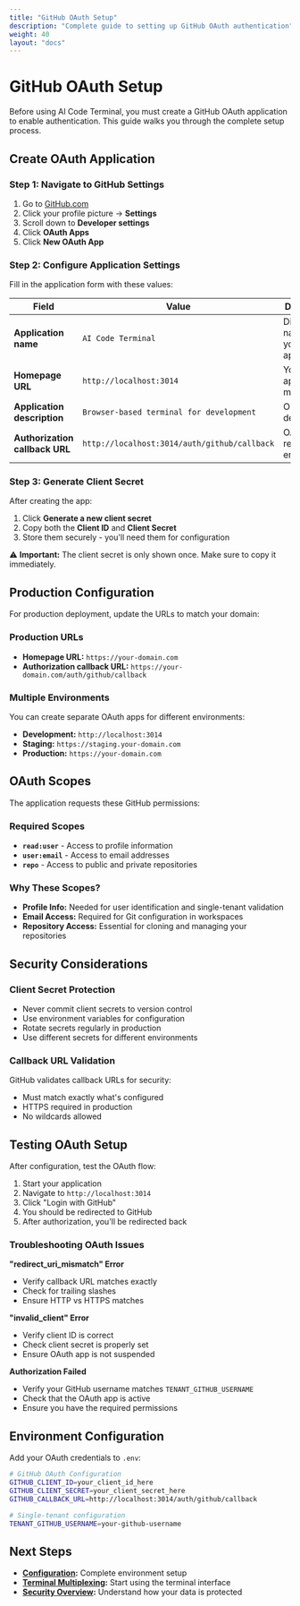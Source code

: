 ```yaml
---
title: "GitHub OAuth Setup"
description: "Complete guide to setting up GitHub OAuth authentication"
weight: 40
layout: "docs"
---
```


# GitHub OAuth Setup

Before using AI Code Terminal, you must create a GitHub OAuth application to enable authentication. This guide walks you through the complete setup process.

## Create OAuth Application

### Step 1: Navigate to GitHub Settings

1. Go to [GitHub.com](https://github.com)
2. Click your profile picture → **Settings**
3. Scroll down to **Developer settings**
4. Click **OAuth Apps**
5. Click **New OAuth App**

### Step 2: Configure Application Settings

Fill in the application form with these values:

| Field | Value | Description |
|-------|-------|-------------|
| **Application name** | `AI Code Terminal` | Display name for your application |
| **Homepage URL** | `http://localhost:3014` | Your application's main URL |
| **Application description** | `Browser-based terminal for development` | Optional description |
| **Authorization callback URL** | `http://localhost:3014/auth/github/callback` | OAuth redirect endpoint |

### Step 3: Generate Client Secret

After creating the app:

1. Click **Generate a new client secret**
2. Copy both the **Client ID** and **Client Secret**
3. Store them securely - you'll need them for configuration

⚠️ **Important:** The client secret is only shown once. Make sure to copy it immediately.

## Production Configuration

For production deployment, update the URLs to match your domain:

### Production URLs
- **Homepage URL:** `https://your-domain.com`
- **Authorization callback URL:** `https://your-domain.com/auth/github/callback`

### Multiple Environments

You can create separate OAuth apps for different environments:

- **Development:** `http://localhost:3014`
- **Staging:** `https://staging.your-domain.com`  
- **Production:** `https://your-domain.com`

## OAuth Scopes

The application requests these GitHub permissions:

### Required Scopes
- **`read:user`** - Access to profile information
- **`user:email`** - Access to email addresses
- **`repo`** - Access to public and private repositories

### Why These Scopes?

- **Profile Info:** Needed for user identification and single-tenant validation
- **Email Access:** Required for Git configuration in workspaces
- **Repository Access:** Essential for cloning and managing your repositories

## Security Considerations

### Client Secret Protection
- Never commit client secrets to version control
- Use environment variables for configuration
- Rotate secrets regularly in production
- Use different secrets for different environments

### Callback URL Validation
GitHub validates callback URLs for security:
- Must match exactly what's configured
- HTTPS required in production
- No wildcards allowed

## Testing OAuth Setup

After configuration, test the OAuth flow:

1. Start your application
2. Navigate to `http://localhost:3014`
3. Click "Login with GitHub"
4. You should be redirected to GitHub
5. After authorization, you'll be redirected back

### Troubleshooting OAuth Issues

**"redirect_uri_mismatch" Error**
- Verify callback URL matches exactly
- Check for trailing slashes
- Ensure HTTP vs HTTPS matches

**"invalid_client" Error**
- Verify client ID is correct
- Check client secret is properly set
- Ensure OAuth app is not suspended

**Authorization Failed**
- Verify your GitHub username matches `TENANT_GITHUB_USERNAME`
- Check that the OAuth app is active
- Ensure you have the required permissions

## Environment Configuration

Add your OAuth credentials to `.env`:

```bash
# GitHub OAuth Configuration
GITHUB_CLIENT_ID=your_client_id_here
GITHUB_CLIENT_SECRET=your_client_secret_here
GITHUB_CALLBACK_URL=http://localhost:3014/auth/github/callback

# Single-tenant configuration
TENANT_GITHUB_USERNAME=your-github-username
```

## Next Steps

- **[Configuration](/docs/getting-started/configuration/):** Complete environment setup
- **[Terminal Multiplexing](/docs/core-features/terminal-multiplexing/):** Start using the terminal interface
- **[Security Overview](/docs/security/security-overview/):** Understand how your data is protected